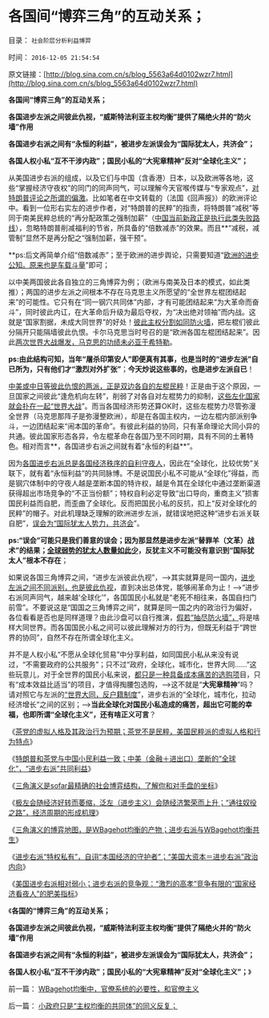 # 各国间“博弈三角”的互动关系；

目录： `社会阶层分析利益博羿` 

时间： `2016-12-05 21:54:54` 

原文链接：[http://blog.sina.com.cn/s/blog_5563a64d0102wzr7.html](http://blog.sina.com.cn/s/blog_5563a64d0102wzr7.html)

**各国间“博弈三角”的互动关系；**

**各国进步左派之间彼此仇视，“威斯特法利亚主权均衡”提供了隔绝火并的“防火墙”作用**

**各国进步右派之间有“永恒的利益”，被进步左派误会为“国际犹太人，共济会”；**

**各国人权小私“互不干涉内政”；国民小私的“大宪章精神”反对“全球化主义”；**



从美国进步右派的组成，以及它们与中国（含香港）日本，以及欧洲等各地，这些“掌握经济守夜权”的同门的同声同气，可以理解今天官喉传媒与“专家观点”，[对特朗普评论之所谓的偏激](../../../2016/11/9/特朗普是被进步势力的人身攻击，“攻击成”美国总统.md)。比如笔者在中文转载的（法国《回声报》）的欧洲评论中。看到一位形右实左的进步作者，对“特朗普的民粹”的指责，将特朗普“减税”等同于南美民粹总统的“再分配政策之强制加薪”（[中国当前新政正是执行此类失败路线](../../../2014/11/12/国民收入定律“就业先于工资，失业重于减薪”.md)），忽略特朗普削减福利的节省，所具备的“倍数减赤”的效果。而且**“减税，减管制”显然不是再分配之“强制加薪，强干预”。

**ps:后文再简单介绍“倍数减赤”；至于欧洲的进步舆论，只需要知道“[欧洲的进步公知。原来也是车载斗量](../../../2014/11/23/《21世纪的资本论》，测试“形右实左”的试金石.md)”即可；

以中美两国彼此各自独立的三角博弈为例；（欧洲与南美及日本的模式，如此类推）；两国的进步左派之间根本不存在马克思主义所愿望的“全世界左棍团结起来”的可能性。它只有在“同一钢穴共同体”内部，才有可能团结起来“为大革命而奋斗”，同时彼此内讧，在大革命后升级为最后夺权，为“决出绝对领袖”而内战。这就是“国家割据，未成大同世界”的好处！[彼此主权分割如同防火墙](../../../2012/7/21/社会危机的损管和扩散的流程.md)，把左棍们彼此分隔开只能隔墙彼此仇恨。卡尔马克思当时号召的是“欧洲各国左棍团结起来”。因此[两次世界大战爆发，马克思的功绩未必亚于希特勒](../../../2011/10/31/基督教沙文主义欧洲中心论和种族主义，都服务于殖民主义.md)。

**ps:由此结构可知，当年“屠杀印第安人”即便真有其事，也是当时的“进步左派”自已所为，只有他们才“激烈对外扩张”**；**今天炒说这些事的，也是进步左派自已**！

[中美或中日等彼此仇恨的两派，正是双边各自的左棍民粹](../../../2014/10/5/中国反日民族主义绪出现的原因，五卅运动及五四运动.md)！正是由于这个原因，一旦国家之间彼此“逢危机向左转”，削弱了对各自对左棍势力的抑制，[这些左化国家就会扑在一起“世界大战](../../../2012/12/14/“正义的战争”一般都是邪恶的借口.md)”。而当各国经济形势还算OK时，这些左棍势力尽管弥漫全世界（马克思那阵子是弥漫整欧洲），却是在各国主权内，一边左棍内部派别争斗，一边团结起来“闹本国的革命”。有彼此利益的协同，只有革命理论大同小异的共通。彼此国家形态各异，令左棍革命在各国乃至不同时期，具有不同的土著特色。相对而言**，各国进步右派之间就有着“永恒的利益**”。

因为[各国进步右派总是各国经济秩序的自利守夜人](../../../2016/12/3/进步右派“特权私有”，自诩“本国经济的守护者”；.md)，因此在“全球化，比较优势”关联下，就有着“永恒利益”的共同脉博。不是说国民小私不可能从“全球化”得益，而是钢穴体制中的守夜人越是垄断本国的特许权，越是令其在全球化中通过垄断渠道获得超出市场竞争的“不正当份额”；特权自利必定导致“出口导向，重商主义”损害国民利益而自肥，而歪曲了全球化。反而把国民小私的反抗，扣上“反对全球化的民粹”的帽子。对此机理缺乏理解的欧洲进步左派，就错误地把这种“进步右派关联自肥”，[误会为“国际犹太人势力，共济会](../../../2011/8/27/共济会指“国际犹太人阴谋集团”即《货币战争》.md)”。

**ps:“误会”可能只是我们善意的误会；因为那显然是进步左派“替罪羊（文革）战术”的结果；[全球弱势的犹太人数量如此少](../../../2011/8/27/国际犹太人共济会千年生活细节.md)，反犹主义不可能没有意识到“国际犹太人”根本不存在**；

如果说各国三角博弈之间，“进步左派彼此仇视”，——>其实就算是同一国内，[进步左派之间不同派别，也是彼此仇视](../../../2010/5/14/唯恐天下不乱的革命家.md)，直到决出总体党，能够闹革命为止！——>“进步右派同声同气，越来越‘全球化’”，各国国民小私就是“老死不相往来，各国自扫门前雪”。不要说这是“国国之三角博弈之间”，就算是同一国之内的政治行为偏好，各位看看是否也是同样道理？由此沙盘可以自行推演，[假若“抽尽防火墙”，](../../../2012/7/21/社会危机的损管和扩散的流程.md)将是啥样大同世界。而各国国民小私之间可以彼此理解对方的行为，但既无利益于“跨世界的协同”，自然不存在所谓全球化主义。

并不是人权小私“不愿从全球化贸易”中分享利益，如同国民小私从来没有说过，“不需要政府的公共服务”；只不过“政府，全球化，城市化，世界大同……”这些玩意儿，对于全世界的国民小私来说，[都只是一种具备成本痛苦的选购项](../../../2013/4/14/成本是个体利益感受的痛苦.md)目，只有“成本效益比适当”的项目，才值得掏腰包选购，——>这不就是“**大宪章精神**”吗？请对照它与左派的[“世界大同，反户籍制度](../../../2016/11/10/攻击“特朗普反对全球化”者，是否警惕过“世界大同”？！.md)”，进步右派的“全球化，城市化，拉动经济增长”之间的区别；——>**当此全球化对国民小私造成的痛苦，超出它可能的幸福，也即所谓“全球化主义”，还有啥正义可言**？

《[茶党的虚拟人格及其政治行为预期；茶党不是民粹，美国民粹派的虚拟人格和行为特点](../../../2016/11/25/茶党的虚拟人格及其政治行为预期，与民粹派之间的转化规律.md)》

《[特朗普和茶党与中国小民利益一致；中美（金融＋进出口）垄断的“全球化”，“进步右派”共同利益](../../../2016/11/28/特朗普和茶党“反全球化”的政治立场，与中国小民利益一致；.md)》

《[三角演义是sofar最精确的社会博弈结构，了解你和对手盘的坐标](../../../2016/11/29/三角演义是sofar最精确的社会博弈结构.md)》

《[极左会随经济好转而萎缩，泛左（进步主义）会随经济繁荣而上升；“通往奴役之路”，经济周期的形成机理](../../../2016/12/1/“通往奴役之路”与经济周期的形成机理；.md)》

《[三角演义的博弈地图，是WBagehot均衡的产物；进步右派与WBagehot均衡共生](../../../2016/12/2/WBagehot均衡决定了“道德治国必要性”和“干部队伍主流是好的”.md)》

《[进步右派“特权私有”，自诩“本国经济的守护者”；“美国大资本＝进步右派”政治内向](../../../2016/12/3/进步右派“特权私有”，自诩“本国经济的守护者”；.md)》

《[美国进步右派相对弱小；进步右派的竞争观：“激烈的高孝”竞争有限的“国家经济看夜人”的肥美指标](../../../2016/12/4/本拉登和约翰布朗，基督教和希特勒的共识.md)》

《**各国的“博弈三角”的互动关系；**

**各国进步左派之间彼此仇视，“威斯特法利亚主权均衡”提供了隔绝火并的“防火墙”作用**

**各国进步右派之间有“永恒的利益”，被进步左派误会为“国际犹太人，共济会”；**

**各国人权小私“互不干涉内政”；国民小私的“大宪章精神”反对“全球化主义”；**》

前一篇： [WBagehot均衡中，官僚系统的必要性，和官僚主义](../../../2016/12/6/WBagehot均衡中，官僚系统的必要性，和官僚主义.md)

后一篇： [小政府只是“主权均衡的共同体”的同义反复；](../../../2016/12/5/小政府只是“主权均衡的共同体”的同义反复；.md)

